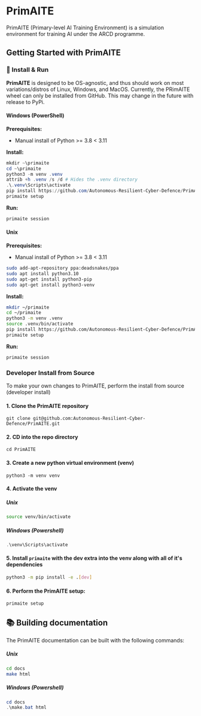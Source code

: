 # PrimAITE

PrimAITE (Primary-level AI Training Environment) is a simulation environment for training AI under the ARCD programme.

## Getting Started with PrimAITE

### 💫 Install & Run
**PrimAITE** is designed to be OS-agnostic, and thus should work on most variations/distros of Linux, Windows, and MacOS.
Currently, the PRimAITE wheel can only be installed from GitHub. This may change in the future with release to PyPi.

#### Windows (PowerShell)

**Prerequisites:**
* Manual install of Python >= 3.8 < 3.11

**Install:**

``` powershell
mkdir ~\primaite
cd ~\primaite
python3 -m venv .venv
attrib +h .venv /s /d # Hides the .venv directory
.\.venv\Scripts\activate
pip install https://github.com/Autonomous-Resilient-Cyber-Defence/PrimAITE/releases/download/v2.0.0/primaite-2.0.0-py3-none-any.whl
primaite setup
```

**Run:**

``` bash
primaite session
```

#### Unix

**Prerequisites:**
* Manual install of Python >= 3.8 < 3.11

``` bash
sudo add-apt-repository ppa:deadsnakes/ppa
sudo apt install python3.10
sudo apt-get install python3-pip
sudo apt-get install python3-venv
```
**Install:**

``` bash
mkdir ~/primaite
cd ~/primaite
python3 -m venv .venv
source .venv/bin/activate
pip install https://github.com/Autonomous-Resilient-Cyber-Defence/PrimAITE/releases/download/v2.0.0/primaite-2.0.0-py3-none-any.whl
primaite setup
```

**Run:**

``` bash
primaite session
```


### Developer Install from Source
To make your own changes to PrimAITE, perform the install from source (developer install)

#### 1. Clone the PrimAITE repository
``` unix
git clone git@github.com:Autonomous-Resilient-Cyber-Defence/PrimAITE.git
```

#### 2. CD into the repo directory
``` unix
cd PrimAITE
```
#### 3. Create a new python virtual environment (venv)

```unix
python3 -m venv venv
```

#### 4. Activate the venv

##### Unix
```bash
source venv/bin/activate
```

##### Windows (Powershell)
```powershell
.\venv\Scripts\activate
```

#### 5. Install `primaite` with the dev extra into the venv along with all of it's dependencies

```bash
python3 -m pip install -e .[dev]
```

#### 6. Perform the PrimAITE setup:

```bash
primaite setup
```

## 📚 Building documentation
The PrimAITE documentation can be built with the following commands:

##### Unix
```bash
cd docs
make html
```

##### Windows (Powershell)
```powershell
cd docs
.\make.bat html
```
